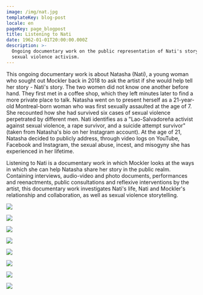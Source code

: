 ```yaml
---
image: /img/nat.jpg
templateKey: blog-post
locale: en
pageKey: page_blogpost
title: Listening to Nati
date: 1962-01-01T20:00:00.000Z
description: >-
  Ongoing documentary work on the public representation of Nati's story and
  sexual violence activism.
---
```

This ongoing documentary work is about Natasha (Nati), a young woman who sought out Mockler back in 2018 to ask the artist if she would help tell her story - Nati's story. The two women did not know one another before hand. They first met in a coffee shop, which they left minutes later to find a more private place to talk. Natasha went on to present herself as a 21-year-old Montreal-born woman who was first sexually assaulted at the age of 7. She recounted how she had survived six cases of sexual violence perpetrated by different men. Nati identifies as a "Lao-Salvadoreña activist against sexual violence, a rape survivor, and a suicide attempt survivor" (taken from Natasha's bio on her Instagram account). At the age of 21, Natasha decided to publicly address, through video logs on YouTube, Facebook and Instagram, the sexual abuse, incest, and misogyny she has experienced in her lifetime. 

Listening to Nati is a documentary work in which Mockler looks at the ways in which she can help Natasha share her story in the public realm. Containing interviews, audio-video and photo documents, performances and reenactments, public consultations and reflexive interventions by the artist, this documentary work investigates Nati's life, Nati and Mockler's relationship and collaboration, as well as sexual violence storytelling.

![](/img/screen-shot-2019-09-23-at-9.48.25-am.png)

![](/img/screen-shot-2019-09-23-at-9.51.52-am.png)

![](/img/screen-shot-2019-09-23-at-9.42.26-am.png)

![](/img/screen-shot-2019-09-23-at-9.42.42-am.png)

![](/img/p1170236.jpg)

![](/img/screen-shot-2019-09-23-at-9.52.37-am.png)

![](/img/screen-shot-2019-09-23-at-9.53.23-am.png)

![](/img/screen-shot-2019-09-23-at-9.47.47-am.png)

